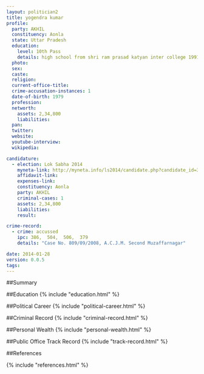 ```yaml
---
layout: politician2
title: yogendra kumar
profile: 
  party: AKHIL
  constituency: Aonla
  state: Uttar Pradesh
  education: 
    level: 10th Pass
    details: high school from shri ram prasad katyan inter college 1991
  photo: 
  sex: 
  caste: 
  religion: 
  current-office-title: 
  crime-accusation-instances: 1
  date-of-birth: 1979
  profession: 
  networth: 
    assets: 2,34,800
    liabilities: 
  pan: 
  twitter: 
  website: 
  youtube-interview: 
  wikipedia: 

candidature: 
  - election: Lok Sabha 2014
    myneta-link: http://myneta.info/ls2014/candidate.php?candidate_id=3055
    affidavit-link: 
    expenses-link: 
    constituency: Aonla 
    party: AKHIL
    criminal-cases: 1
    assets: 2,34,800
    liabilities: 
    result:  

crime-record: 
  - crime: accussed
    ipc: 386,  504,  506,  379
    details: "Case No. 809/09/2008, A.C.J.M. Second Muzaffarnagar" 

date: 2014-01-28
version: 0.0.5
tags: 
---
```

##Summary


##Education
{% include "education.html" %}


##Political Career
{% include "political-career.html" %}


##Criminal Record
{% include "criminal-record.html" %}


##Personal Wealth
{% include "personal-wealth.html" %}


##Public Office Track Record
{% include "track-record.html" %}


##References


{% include "references.html" %}
